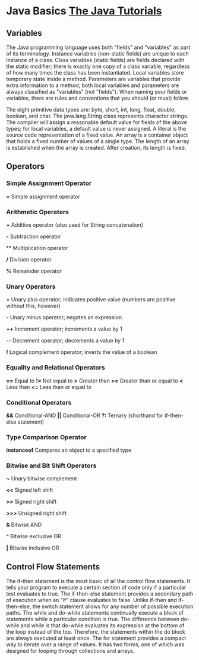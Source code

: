 # Java Basics [The Java Tutorials](https://docs.oracle.com/javase/tutorial/java/nutsandbolts/index.html)

## Variables

The Java programming language uses both "fields" and "variables" as part of its terminology. Instance variables (non-static fields) are unique to each instance of a class. Class variables (static fields) are fields declared with the static modifier; there is exactly one copy of a class variable, regardless of how many times the class has been instantiated. Local variables store temporary state inside a method. Parameters are variables that provide extra information to a method; both local variables and parameters are always classified as "variables" (not "fields"). When naming your fields or variables, there are rules and conventions that you should (or must) follow.

The eight primitive data types are: byte, short, int, long, float, double, boolean, and char. The java.lang.String class represents character strings. The compiler will assign a reasonable default value for fields of the above types; for local variables, a default value is never assigned. A literal is the source code representation of a fixed value. An array is a container object that holds a fixed number of values of a single type. The length of an array is established when the array is created. After creation, its length is fixed.

## Operators

### Simple Assignment Operator

**=**       Simple assignment operator

### Arithmetic Operators

**+** Additive operator (also used for String concatenation)

**-** Subtraction operator

**       Multiplication operator

**/**       Division operator

**%**       Remainder operator

### Unary Operators

**+**       Unary plus operator; indicates positive value (numbers are positive without this, however)       
        
**-**       Unary minus operator; negates an expression
        
**++**      Increment operator; increments a value by 1
        
**--**      Decrement operator; decrements a value by 1
        
**!**       Logical complement operator; inverts the value of a boolean
        
### Equality and Relational Operators

**==**      Equal to
**!=**      Not equal to
**>**      Greater than
**>=**      Greater than or equal to
**<**       Less than
**<=**      Less than or equal to

### Conditional Operators

**&&**      Conditional-AND
**||**     Conditional-OR
**?:**      Ternary (shorthand for if-then-else statement)
        
### Type Comparison Operator

**instanceof**      Compares an object to  a specified type 
               
### Bitwise and Bit Shift Operators

**~**       Unary bitwise complement

**<<**      Signed left shift

**>>**      Signed right shift

**>>>**     Unsigned right shift

**&**       Bitwise AND

**^**       Bitwise exclusive OR

**|**       Bitwise inclusive OR

## Control Flow Statements

The if-then statement is the most basic of all the control flow statements. It tells your program to execute a certain section of code only if a particular test evaluates to true. The if-then-else statement provides a secondary path of execution when an "if" clause evaluates to false. Unlike if-then and if-then-else, the switch statement allows for any number of possible execution paths. The while and do-while statements continually execute a block of statements while a particular condition is true. The difference between do-while and while is that do-while evaluates its expression at the bottom of the loop instead of the top. Therefore, the statements within the do block are always executed at least once. The for statement provides a compact way to iterate over a range of values. It has two forms, one of which was designed for looping through collections and arrays.